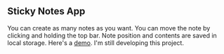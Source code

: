 
## Sticky Notes App

You can create as many notes as you want. You can move the note by clicking and holding the top bar. Note position and contents are saved in local storage. Here's a [demo](https://gryimprezowe.pl/notes/). I'm still developing this project.
